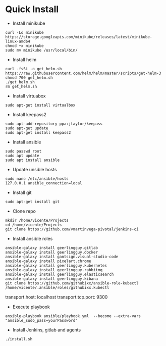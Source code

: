 # Quick Install


* Install minikube
```
curl -Lo minikube https://storage.googleapis.com/minikube/releases/latest/minikube-linux-amd64
chmod +x minikube
sudo mv minikube /usr/local/bin/
```

* Install helm
```
curl -fsSL -o get_helm.sh https://raw.githubusercontent.com/helm/helm/master/scripts/get-helm-3
chmod 700 get_helm.sh
./get_helm.sh
rm get_helm.sh
```

* Install virtuabox
```
sudo apt-get install virtualbox
```

* Install keepass2
```
sudo apt-add-repository ppa:jtaylor/keepass
sudo apt-get update
sudo apt-get install keepass2
```

* Install ansible
```
sudo passwd root
sudo apt update
sudo apt install ansible
```

* Update unsible hosts
```
sudo nano /etc/ansible/hosts
127.0.0.1 ansible_connection=local
```

* Install git
```
sudo apt-get install git
```

* Clone repo
```
mkdir /home/vicente/Projects
cd /home/vicente/Projects
git clone https://github.com/vmartinvega-pivotal/jenkins-ci
```

* Install ansible roles
```
ansible-galaxy install geerlingguy.gitlab
ansible-galaxy install geerlingguy.docker
ansible-galaxy install gantsign.visual-studio-code
ansible-galaxy install pixelart.chrome
ansible-galaxy install geerlingguy.kubernetes
ansible-galaxy install geerlingguy.rabbitmq
ansible-galaxy install geerlingguy.elasticsearch
ansible-galaxy install geerlingguy.kibana
git clone https://github.com/githubixx/ansible-role-kubectl /home/vicente/.ansible/roles/githubixx.kubectl
```
transport.host: localhost
transport.tcp.port: 9300

* Execute playbook
```
ansible-playbook ansible/playbook.yml  --become --extra-vars "ansible_sudo_pass=yourPassword"
```

* Install Jenkins, gitlab and agents
```
./install.sh
```
